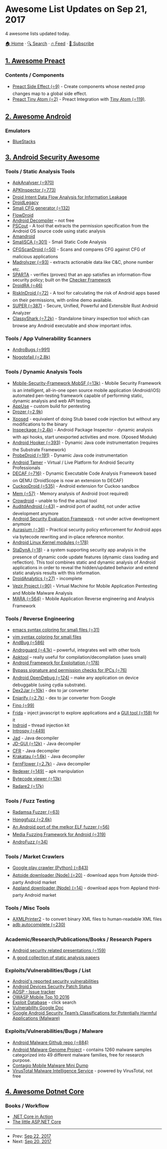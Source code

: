 # Awesome List Updates on Sep 21, 2017

4 awesome lists updated today.

[🏠 Home](/README.md) · [🔍 Search](https://test.trackawesomelist.com/search/) · [🔥 Feed](https://test.trackawesomelist.com/feed.xml) · [📮 Subscribe](https://trackawesomelist.us17.list-manage.com/subscribe?u=d2f0117aa829c83a63ec63c2f&id=36a103854c)



## [1. Awesome Preact](/content/preactjs/awesome-preact/README.md)

### Contents / Components

*   [Preact Side Effect (⭐9)](https://github.com/ooade/preact-side-effect) - Create components whose nested prop changes map to a global side effect.
*   [Preact Tiny Atom (⭐2)](https://github.com/KwanMan/preact-tiny-atom) - Preact Integration with [Tiny Atom (⭐119)](https://github.com/qubitproducts/tiny-atom).

## [2. Awesome Android](/content/JStumpp/awesome-android/README.md)

### Emulators

*   [BlueStacks](https://www.bluestacks.com)

## [3. Android Security Awesome](/content/ashishb/android-security-awesome/README.md)

### Tools / Static Analysis Tools

*   [ApkAnalyser (⭐970)](https://github.com/sonyxperiadev/ApkAnalyser)
*   [APKInspector (⭐773)](https://github.com/honeynet/apkinspector/)
*   [Droid Intent Data Flow Analysis for Information Leakage](https://www.cert.org/secure-coding/tools/didfail.cfm)
*   [DroidLegacy](https://bitbucket.org/srl/droidlegacy)
*   [Smali CFG generator (⭐132)](https://github.com/EugenioDelfa/Smali-CFGs)
*   [FlowDroid](https://blogs.uni-paderborn.de/sse/tools/flowdroid/)
*   [Android Decompiler](https://www.pnfsoftware.com/) – not free
*   [PSCout](http://pscout.csl.toronto.edu/) - A tool that extracts the permission specification from the Android OS source code using static analysis
*   [Amandroid](http://amandroid.sireum.org/)
*   [SmaliSCA (⭐301)](https://github.com/dorneanu/smalisca) - Smali Static Code Analysis
*   [CFGScanDroid (⭐50)](https://github.com/douggard/CFGScanDroid) - Scans and compares CFG against CFG of malicious applications
*   [Madrolyzer (⭐93)](https://github.com/maldroid/maldrolyzer) - extracts actionable data like C\&C, phone number etc.
*   [SPARTA](https://www.cs.washington.edu/sparta) - verifies (proves) that an app satisfies an information-flow security policy; built on the [Checker Framework](https://types.cs.washington.edu/checker-framework/)
*   [DroidRA (⭐46)](https://github.com/serval-snt-uni-lu/DroidRA)
*   [RiskInDroid (⭐72)](https://github.com/ClaudiuGeorgiu/RiskInDroid) - A tool for calculating the risk of Android apps based on their permissions, with online demo available.
*   [SUPER (⭐387)](https://github.com/SUPERAndroidAnalyzer/super) - Secure, Unified, Powerful and Extensible Rust Android Analyzer
*   [ClassyShark (⭐7.2k)](https://github.com/google/android-classyshark) - Standalone binary inspection tool which can browse any Android executable and show important infos.

### Tools / App Vulnerability Scanners

*   [AndroBugs (⭐991)](https://github.com/AndroBugs/AndroBugs_Framework)
*   [Nogotofail (⭐2.8k)](https://github.com/google/nogotofail)

### Tools / Dynamic Analysis Tools

*   [Mobile-Security-Framework MobSF (⭐13k)](https://github.com/MobSF/Mobile-Security-Framework-MobSF) - Mobile Security Framework is an intelligent, all-in-one open source mobile application (Android/iOS) automated pen-testing framework capable of performing static, dynamic analysis and web API testing.
*   [AppUse](https://appsec-labs.com/AppUse/) – custom build for pentesting
*   [Drozer (⭐2.9k)](https://github.com/mwrlabs/drozer)
*   [Xposed](https://forum.xda-developers.com/xposed/xposed-installer-versions-changelog-t2714053) - equivalent of doing Stub based code injection but without any modifications to the binary
*   [Inspeckage (⭐2.4k)](https://github.com/ac-pm/Inspeckage) - Android Package Inspector - dynamic analysis with api hooks, start unexported activities and more. (Xposed Module)
*   [Android Hooker (⭐393)](https://github.com/AndroidHooker/hooker) - Dynamic Java code instrumentation (requires the Substrate Framework)
*   [ProbeDroid (⭐191)](https://github.com/ZSShen/ProbeDroid) - Dynamic Java code instrumentation
*   [Android Tamer](https://androidtamer.com/) - Virtual / Live Platform for Android Security Professionals
*   [DECAF (⭐716)](https://github.com/sycurelab/DECAF) - Dynamic Executable Code Analysis Framework based on QEMU (DroidScope is now an extension to DECAF)
*   [CuckooDroid (⭐535)](https://github.com/idanr1986/cuckoo-droid) - Android extension for Cuckoo sandbox
*   [Mem (⭐57)](https://github.com/MobileForensicsResearch/mem) - Memory analysis of Android (root required)
*   [Crowdroid](http://www.ida.liu.se/labs/rtslab/publications/2011/spsm11-burguera.pdf) – unable to find the actual tool
*   [AuditdAndroid (⭐43)](https://github.com/nwhusted/AuditdAndroid) – android port of auditd, not under active development anymore
*   [Android Security Evaluation Framework](https://code.google.com/p/asef/) - not under active development anymore
*   [Aurasium (⭐36)](https://github.com/xurubin/aurasium) – Practical security policy enforcement for Android apps via bytecode rewriting and in-place reference monitor.
*   [Android Linux Kernel modules (⭐178)](https://github.com/strazzere/android-lkms)
*   [StaDynA (⭐18)](https://github.com/zyrikby/StaDynA) - a system supporting security app analysis in the presence of dynamic code update features (dynamic class loading and reflection). This tool combines static and dynamic analysis of Android applications in order to reveal the hidden/updated behavior and extend static analysis results with this information.
*   [DroidAnalytics (⭐27)](https://github.com/zhengmin1989/DroidAnalytics) - incomplete
*   [Vezir Project (⭐90)](https://github.com/oguzhantopgul/Vezir-Project) - Virtual Machine for Mobile Application Pentesting and Mobile Malware Analysis
*   [MARA (⭐564)](https://github.com/xtiankisutsa/MARA_Framework) - Mobile Application Reverse engineering and Analysis Framework

### Tools / Reverse Engineering

*   [emacs syntax coloring for smali files (⭐31)](https://github.com/strazzere/Emacs-Smali)
*   [vim syntax coloring for smali files](http://codetastrophe.com/smali.vim)
*   [AndBug (⭐586)](https://github.com/swdunlop/AndBug)
*   [Androguard (⭐4.1k)](https://github.com/androguard/androguard) – powerful, integrates well with other tools
*   [Apktool](https://ibotpeaches.github.io/Apktool/) – really useful for compilation/decompilation (uses smali)
*   [Android Framework for Exploitation (⭐178)](https://github.com/appknox/AFE)
*   [Bypass signature and permission checks for IPCs (⭐76)](https://github.com/iSECPartners/Android-KillPermAndSigChecks)
*   [Android OpenDebug (⭐124)](https://github.com/iSECPartners/Android-OpenDebug) – make any application on device debuggable (using cydia substrate).
*   [Dex2Jar (⭐10k)](https://github.com/pxb1988/dex2jar) - dex to jar converter
*   [Enjarify (⭐2.7k)](https://github.com/google/enjarify) - dex to jar converter from Google
*   [Fino (⭐99)](https://github.com/sysdream/fino)
*   [Frida](https://www.frida.re/) - inject javascript to explore applications and a [GUI tool (⭐158)](https://github.com/antojoseph/diff-gui) for it
*   [Indroid](https://bitbucket.org/aseemjakhar/indroid) – thread injection kit
*   [Introspy (⭐449)](https://github.com/iSECPartners/Introspy-Android)
*   [Jad](https://varaneckas.com/jad/) - Java decompiler
*   [JD-GUI (⭐12k)](https://github.com/java-decompiler/jd-gui) - Java decompiler
*   [CFR](http://www.benf.org/other/cfr/) - Java decompiler
*   [Krakatau (⭐1.6k)](https://github.com/Storyyeller/Krakatau) - Java decompiler
*   [FernFlower (⭐2.7k)](https://github.com/fesh0r/fernflower) - Java decompiler
*   [Redexer (⭐149)](https://github.com/plum-umd/redexer) – apk manipulation
*   [Bytecode viewer (⭐13k)](https://github.com/Konloch/bytecode-viewer)
*   [Radare2 (⭐17k)](https://github.com/radare/radare2)

### Tools / Fuzz Testing

*   [Radamsa Fuzzer (⭐63)](https://github.com/anestisb/radamsa-android)
*   [Honggfuzz (⭐2.6k)](https://github.com/google/honggfuzz)
*   [An Android port of the melkor ELF fuzzer (⭐56)](https://github.com/anestisb/melkor-android)
*   [Media Fuzzing Framework for Android (⭐319)](https://github.com/fuzzing/MFFA)
*   [AndroFuzz (⭐34)](https://github.com/jonmetz/AndroFuzz)

### Tools / Market Crawlers

*   [Google play crawler (Python) (⭐843)](https://github.com/egirault/googleplay-api)
*   [Aptoide downloader (Node) (⭐20)](https://github.com/dweinstein/node-aptoide) - download apps from Aptoide third-party Android market
*   [Appland downloader (Node) (⭐14)](https://github.com/dweinstein/node-appland) - download apps from Appland third-party Android market

### Tools / Misc Tools

*   [AXMLPrinter2](http://code.google.com/p/android4me/downloads/detail?name=AXMLPrinter2.jar) - to convert binary XML files to human-readable XML files
*   [adb autocomplete (⭐230)](https://github.com/mbrubeck/android-completion)

### Academic/Research/Publications/Books / Research Papers

*   [Android security related presentations (⭐159)](https://github.com/jacobsoo/AndroidSlides)
*   [A good collection of static analysis papers](https://tthtlc.wordpress.com/2011/09/01/static-analysis-of-android-applications/)

### Exploits/Vulnerabilities/Bugs / List

*   [Android's reported security vulnerabilities](https://www.cvedetails.com/vulnerability-list/vendor_id-1224/product_id-19997/Google-Android.html)
*   [Android Devices Security Patch Status](https://kb.androidtamer.com/Device_Security_Patch_tracker/)
*   [AOSP - Issue tracker](https://code.google.com/p/android/issues/list?can=2\&q=priority=Critical\&sort=-opened)
*   [OWASP Mobile Top 10 2016](https://www.owasp.org/index.php/Mobile_Top_10_2016-Top_10)
*   [Exploit Database](https://www.exploit-db.com/search/?action=search\&q=android) - click search
*   [Vulnerability Google Doc](https://docs.google.com/spreadsheet/pub?key=0Am5hHW4ATym7dGhFU1A4X2lqbUJtRm1QSWNRc3E0UlE\&single=true\&gid=0\&output=html)
*   [Google Android Security Team’s Classifications for Potentially Harmful Applications (Malware)](https://source.android.com/security/reports/Google_Android_Security_PHA_classifications.pdf)

### Exploits/Vulnerabilities/Bugs / Malware

*   [Android Malware Github repo (⭐884)](https://github.com/ashishb/android-malware)
*   [Android Malware Genome Project](http://www.malgenomeproject.org/policy.html) - contains 1260 malware samples categorized into 49 different malware families, free for research purpose.
*   [Contagio Mobile Malware Mini Dump](http://contagiominidump.blogspot.com)
*   [VirusTotal Malware Intelligence Service](https://www.virustotal.com/en/about/contact/) - powered by VirusTotal, not free

## [4. Awesome Dotnet Core](/content/thangchung/awesome-dotnet-core/README.md)

### Books / Workflow

*   [.NET Core in Action](https://manning.com/books/dotnet-core-in-action)
*   [The little ASP.NET Core](https://www.recaffeinate.co/book)

---

- Prev: [Sep 22, 2017](/content/2017/09/22/README.md)
- Next: [Sep 20, 2017](/content/2017/09/20/README.md)
